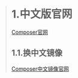 > # 1.中文版官网
> [Composer官网](https://pkg.phpcomposer.com/)
> ## 1.1.换中文镜像
> [Composer中文镜像官网](https://pkg.phpcomposer.com/)